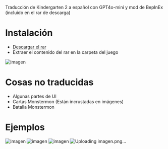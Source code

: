 Traducción de Kindergarten 2 a español con GPT4o-mini y mod de BepInEx (incluido en el rar de descarga)

# Instalación
- [Descargar el rar](https://github.com/Zarpyk/Kindergarten-2-SpanishMod/releases/latest)
- Extraer el contenido del rar en la carpeta del juego

![imagen](https://github.com/user-attachments/assets/519d5b30-7325-4f63-8071-9290562960c4)


# Cosas no traducidas
- Algunas partes de UI
- Cartas Monstermon (Están incrustadas en imágenes)
- Batalla Monstermon

# Ejemplos
![imagen](https://github.com/user-attachments/assets/1412da40-8113-48d9-bb32-d3a50fe051c4)
![imagen](https://github.com/user-attachments/assets/7085d145-971a-40f8-8a04-454164ebdf4e)
![imagen](https://github.com/user-attachments/assets/2b6364d9-edc9-47b2-848e-232cd332d292)
![Uploading imagen.png…]()
